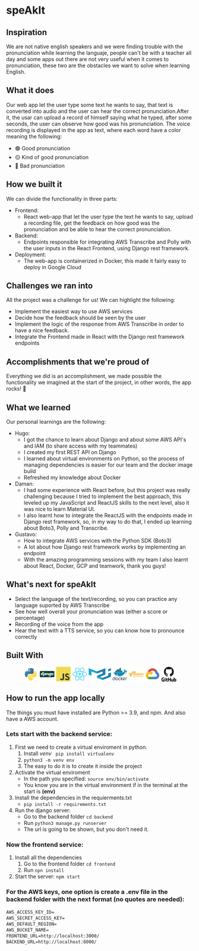 # speAkIt

## Inspiration
We are not native english speakers and we were finding trouble with the pronunciation while learning the languaje, people can't be with a teacher all day and some apps out there are not very useful when it comes to pronunciation, these two are the obstacles we want to solve when learning English.

## What it does
Our web app let the user type some text he wants to say, that text is converted into audio and the user can hear the correct pronunciation.After it, the usar can upload a record of himself saying what he typed, after some seconds, the user can observe how good was his pronunciation. The voice recording is displayed in the app as text, where each word have a color meaning the following:

- 🟢 Good pronunciation
- 🟡  Kind of good pronunciation
- 🔴 Bad pronunciation

## How we built it
We can divide the functionality in three parts:
- Frontend:
  - React web-app that let the user type the text he wants to say, upload a recording file, get the feedback on how good was the pronunciation and be able to hear the correct pronunciation.
- Backend: 
  - Endpoints responsible for integrating AWS Transcribe and Polly with the user inputs in the React Frontend, using Django rest framework.
- Deployment:
  - The web-app is containerized in Docker, this made it fairly easy to deploy in Google Cloud 
  
## Challenges we ran into
All the project was a challenge for us! We can highlight the following:
- Implement the easiest way to use AWS services
- Decide how the feedback should be seen by the user
- Implement the logic of the response from AWS Transcribe in order to have a nice feedback. 
- Integrate the Frontend made in React with the Django rest framework endpoints 

## Accomplishments that we're proud of
Everything we did is an accomplishment, we made possible the functionality we imagined at the start of the project, in other words, the app rocks! 🎸

## What we learned
Our personal learnings are the following:
- Hugo:
  - I got the chance to learn about Django and about some AWS API's and IAM (to share access with my teammates)
  - I created my first REST API on Django
  - I learned about virtual environments on Python, so the process of managing dependencies is easier for our team and the docker image build
  - Refreshed my knowledge about Docker
- Daman:
  - I had some experience with React before, but this project was really challenging because I tried to implement the best approach, this leveled up my JavaScript and ReactJS skills to the next level, also it was nice to learn Material UI.
  - I also learnt how to integrate the ReactJS with the endpoints made in Django rest framework, so, in my way to do that, I ended up learning about Boto3, Polly and Transcribe.
- Gustavo: 
  - How to integrate AWS services with the Python SDK (Boto3)
  - A lot about how Django rest framework works by implementing an endpoint
  - With the amazing programming sessions with my team I also learnt about React, Docker, GCP and teamwork, thank you guys!  


## What's next for speAkIt
- Select the language of the text/recording, so you can practice any language suported by AWS Transcribe
- See how well overall your pronunciation was (either a score or percentage)
- Recording of the voice from the app
- Hear the text with a TTS service, so you can know how to pronounce correctly
## Built With
<p align="center">
<img src="https://raw.githubusercontent.com/devicons/devicon/2ae2a900d2f041da66e950e4d48052658d850630/icons/python/python-original.svg" alt="python" width="40" height="40"/>
<img src="https://raw.githubusercontent.com/devicons/devicon/2ae2a900d2f041da66e950e4d48052658d850630/icons/django/django-original.svg" alt="django" width="40" height="40"/>
<img src="https://raw.githubusercontent.com/devicons/devicon/2ae2a900d2f041da66e950e4d48052658d850630/icons/javascript/javascript-original.svg" alt="js" width="40" height="40"/>
<img src="https://raw.githubusercontent.com/devicons/devicon/2ae2a900d2f041da66e950e4d48052658d850630/icons/react/react-original.svg" alt="react" width="40" height="40"/>
<img src="https://raw.githubusercontent.com/devicons/devicon/2ae2a900d2f041da66e950e4d48052658d850630/icons/materialui/materialui-original.svg" alt="html" width="60" height="40"/>
<img src="https://raw.githubusercontent.com/devicons/devicon/2ae2a900d2f041da66e950e4d48052658d850630/icons/docker/docker-original-wordmark.svg" alt="go" width="40" height="40"/>
<img src="https://raw.githubusercontent.com/devicons/devicon/2ae2a900d2f041da66e950e4d48052658d850630/icons/amazonwebservices/amazonwebservices-plain-wordmark.svg" alt="go" width="40" height="40"/>
<img src="https://raw.githubusercontent.com/devicons/devicon/2ae2a900d2f041da66e950e4d48052658d850630/icons/googlecloud/googlecloud-original.svg" alt="go" width="40" height="40"/>
<img src="https://raw.githubusercontent.com/devicons/devicon/2ae2a900d2f041da66e950e4d48052658d850630/icons/github/github-original-wordmark.svg" alt="go" width="40" height="40"/>
</p>

## How to run the app locally

The things you must have installed are Python >= 3.9, and npm. And also have a AWS account.

### Lets start with the backend service:

1. First we need to create a virtual enviroment in python.
   1. Install _venv_ ``` pip install virtualenv```
   2. ``` python3 -m venv env ```
   3. The easy to do it is to create it inside the project
2. Activate the virtual enviroment
   - In the path you specified: ```source env/bin/activate```
   - You know you are in the virtual environment if in the terminal at the start is __(env)__
3. Install the dependencies in the requierments.txt
   - ```pip install -r requirements.txt```
4. Run the django server:
   - Go to the backend folder ```cd backend```
   - Run ```python3 manage.py runserver```
   - The url is going to be shown, but you don't need it.

### Now the frontend service:
1. Install all the dependencies
   1. Go to the frontend folder ```cd frontend```
   2. Run ```npn install```
2. Start the server: ```npm start```

### For the AWS keys, one option is create a .env file in the backend folder with the next format (no quotes are needed):
```
AWS_ACCESS_KEY_ID=
AWS_SECRET_ACCESS_KEY=
AWS_DEFAULT_REGION=
AWS_BUCKET_NAME=
FRONTEND_URL=http://localhost:3000/
BACKEND_URL=http://localhost:8000/
```
